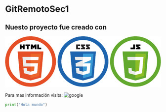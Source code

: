# GitRemotoSec1
<!--Cargar una imagen-->
## Nuesto proyecto fue creado con
![Logos de lenguajes](/lenguajes.png)

<!--URL para mas información-->
Para mas información visita: ![google](https://www.google.cl)

```python
print("Hola mundo")
```